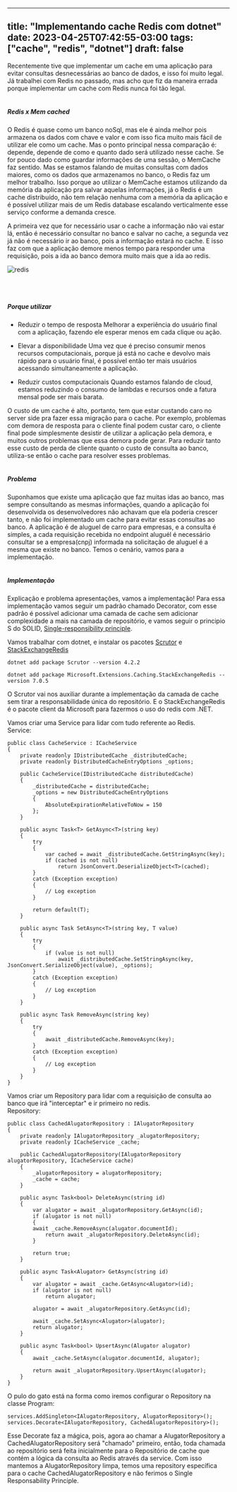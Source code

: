 
---
title: "Implementando cache Redis com dotnet"
date: 2023-04-25T07:42:55-03:00
tags: ["cache", "redis", "dotnet"]
draft: false
---

Recentemente tive que implementar um cache em uma aplicação para evitar consultas desnecessárias ao banco de dados, e isso foi muito legal. Já trabalhei com Redis no passado, mas acho que fiz da maneira errada porque implementar um cache com Redis nunca foi tão legal.
<br/><br/>

##### Redis x Mem cached
O Redis é quase como um banco noSql, mas ele é ainda melhor pois armazena os dados com chave e valor e com isso fica muito mais fácil de utilizar ele como um cache.
Mas o ponto principal nessa comparação é: depende, depende de como e quanto dado será utilizado nesse cache. Se for pouco dado como guardar informações de uma sessão, o MemCache faz sentido. Mas se estamos falando de muitas consultas com dados maiores, como os dados que armazenamos no banco, o Redis faz um melhor trabalho. Isso porque ao utilizar o MemCache estamos utilizando da memória da aplicação pra salvar aquelas informações, já o Redis é um cache distribuído, não tem relação nenhuma com a memória da aplicação e é possível utilizar mais de um Redis database escalando verticalmente esse serviço conforme a demanda cresce.

A primeira vez que for necessário usar o cache a informação não vai estar lá, então é necessário consultar no banco e salvar no cache, a segunda vez já não é necessário ir ao banco, pois a informação estará no cache. E isso faz com que a aplicação demore menos tempo para responder uma requisição, pois a ida ao banco demora muito mais que a ida ao redis.

![redis](/img/redis.png)

<br/><br/>

##### Porque utilizar
- Reduzir o tempo de resposta
Melhorar a experiência do usuário final com a aplicação, fazendo ele esperar menos em cada clique ou ação.

- Elevar a disponibilidade
Uma vez que é preciso consumir menos recursos computacionais, porque já está no cache e devolvo mais rápido para o usuário final, é possível então ter mais usuários acessando simultaneamente a aplicação.

- Reduzir custos computacionais
Quando estamos falando de cloud, estamos reduzindo o consumo de lambdas e recursos onde a fatura mensal pode ser mais barata.

O custo de um cache é alto, portanto, tem que estar custando caro no server side pra fazer essa migração para o cache. Por exemplo, problemas com demora de resposta para o cliente final podem custar caro, o cliente final pode simplesmente desistir de utilizar a aplicação pela demora, e muitos outros problemas que essa demora pode gerar. Para reduzir tanto esse custo de perda de cliente quanto o custo de consulta ao banco, utiliza-se então o cache para resolver esses problemas.
<br/><br/>
##### Problema
Suponhamos que existe uma aplicação que faz muitas idas ao banco, mas sempre consultando as mesmas informações, quando a aplicação foi desenvolvida os desenvolvedores não achavam que ela poderia crescer tanto, e não foi implementado um cache para evitar essas consultas ao banco. 
A aplicação é de aluguel de carro para empresas, e a consulta é simples, a cada requisição recebida no endpoint aluguél é necessário consultar se a empresa(cnpj) informada na solicitação de aluguel é a mesma que existe no banco.
Temos o cenário, vamos para a implementação.
<br/><br/>
##### Implementação
Explicação  e problema apresentações, vamos a implementação!
Para essa implementação vamos seguir um padrão chamado Decorator, com esse padrão é possível adicionar uma camada de cache sem adicionar complexidade a mais na camada de repositório, e vamos seguir o principio S do SOLID, [Single-responsibility principle](https://g.co/kgs/phLumf).

Vamos trabalhar com dotnet, e instalar os pacotes [Scrutor](https://www.nuget.org/packages/scrutor/) e [StackExchangeRedis](https://www.nuget.org/packages/Microsoft.Extensions.Caching.StackExchangeRedis/7.0.5)
```
dotnet add package Scrutor --version 4.2.2
```

```
dotnet add package Microsoft.Extensions.Caching.StackExchangeRedis --version 7.0.5
```

O Scrutor vai nos auxiliar durante a implementação da camada de cache sem tirar a responsabilidade única do repositório. E o StackExchangeRedis é o pacote client da Microsoft para fazermos o uso do redis com .NET.

Vamos criar uma Service para lidar com tudo referente ao Redis.
<br/>
Service:
```
public class CacheService : ICacheService
{
    private readonly IDistributedCache _distributedCache;
    private readonly DistributedCacheEntryOptions _options;

    public CacheService(IDistributedCache distributedCache)
    {
        _distributedCache = distributedCache;
        _options = new DistributedCacheEntryOptions
        {
            AbsoluteExpirationRelativeToNow = 150
        };
    }

    public async Task<T> GetAsync<T>(string key)
    {
        try
        {
            var cached = await _distributedCache.GetStringAsync(key);
            if (cached is not null)
                return JsonConvert.DeserializeObject<T>(cached);
        }
        catch (Exception exception)
        { 
            // Log exception 
        }

        return default(T);
    }

    public async Task SetAsync<T>(string key, T value)
    {
        try
        {
            if (value is not null)
                await _distributedCache.SetStringAsync(key, JsonConvert.SerializeObject(value), _options);
        }
        catch (Exception exception)
        { 
            // Log exception
        }
    }

    public async Task RemoveAsync(string key)
    {
        try
        {
            await _distributedCache.RemoveAsync(key);
        }
        catch (Exception exception)
        {
            // Log exception
    	}
    }
}

```
Vamos criar um Repository para lidar com a requisição de consulta ao banco que irá "interceptar" e ir primeiro no redis.
<br/>
Repository:
```
public class CachedAlugatorRepository : IAlugatorRepository
{
    private readonly IAlugatorRepository _alugatorRepository;
    private readonly ICacheService _cache;

    public CachedAlugatorRepository(IAlugatorRepository alugatorRepository, ICacheService cache)
    {
        _alugatorRepository = alugatorRepository;
        _cache = cache;
    }

    public async Task<bool> DeleteAsync(string id)
    {
        var alugator = await _alugatorRepository.GetAsync(id);
        if (alugator is not null)
        {
 	    await _cache.RemoveAsync(alugator.documentId);
            return await _alugatorRepository.DeleteAsync(id);
        }

        return true;
    }

    public async Task<Alugator> GetAsync(string id)
    {
        var alugator = await _cache.GetAsync<Alugator>(id);
        if (alugator is not null)
            return alugator;

        alugator = await _alugatorRepository.GetAsync(id);

        await _cache.SetAsync<Alugator>(alugator);
        return alugator;
    }

    public async Task<bool> UpsertAsync(Alugator alugator)
    {
        await _cache.SetAsync(alugator.documentId, alugator);

        return await _alugatorRepository.UpsertAsync(alugator);
    }
}

```

O pulo do gato está na forma como iremos configurar o Repository na classe Program:

```
services.AddSingleton<IAlugatorRepository, AlugatorRepository>();
services.Decorate<IAlugatorRepository, CachedAlugatorRepository>();
```
Esse Decorate faz a mágica, pois, agora ao chamar a AlugatorRepository a CachedAlugatorRepository será "chamado" primeiro, então, toda chamada ao repositório será feita inicialmente para o Repositório de cache que contém a lógica da consulta ao Redis através da service. Com isso mantemos a AlugatorRepository limpa, temos uma repository específica para o cache CachedAlugatorRepository e não ferimos o Single Responsability Principle.











